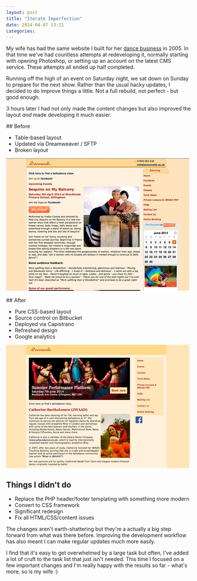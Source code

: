 ```yaml
---
layout: post
title: "Iterate Imperfection"
date: 2014-04-07 13:21
categories:
---
```


My wife has had the same website I built for her [dance business](http://www.sevenveils.co.uk) in 2005. In that time we've had countless attempts at redeveloping it, normally starting with opening Photoshop, or setting up an account on the latest CMS service. These attempts all ended up half completed.

Running off the high of an event on Saturday night, we sat down on Sunday to prepare for the next show. Rather than the usual hacky updates, I decided to do improve things a little. Not a full rebuild, not perfect - but good enough.

3 hours later I had not only made the content changes but also improved the layout  *and* made developing it much easier.

## Before

* Table-based layout
* Updated via Dreamweaver / SFTP
* Broken layout

<img src="/images/blog/iterate-imperfection/before.jpg"/>

## After

* Pure CSS-based layout
* Source control on Bitbucket
* Deployed via Capistrano
* Refreshed design
* Google analytics

<img src="/images/blog/iterate-imperfection/after.jpg"/>

## Things I didn't do

* Replace the PHP header/footer templating with something more modern
* Convert to CSS framework
* Significant redesign
* Fix all HTML/CSS/content issues

The changes aren't earth-shattering but they're a actually a big step forward from what was there before. Improving the development workflow has also meant I can make regular updates much more easily.

I find that it's easy to get overwhelmed by a large task but often, I've added a lot of cruft to the task list that just isn't needed. This time I focused on a few important changes and I'm really happy with the results so far - what's more, so is my wife :)
